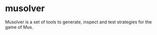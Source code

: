 # musolver

Musolver is a set of tools to generate, inspect and test strategies for the game of Mus.
